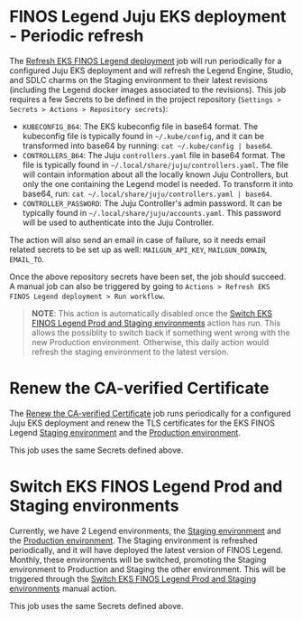 # FINOS Legend Juju EKS deployment - Periodic refresh

The [Refresh EKS FINOS Legend deployment](../.github/workflows/scheduled.yaml) job will run periodically for a configured Juju EKS deployment and will refresh the Legend Engine, Studio, and SDLC charms on the Staging environment to their latest revisions (including the Legend docker images associated to the revisions). This job requires a few Secrets to be defined in the project repository (``Settings > Secrets > Actions > Repository secrets``):

- ``KUBECONFIG_B64``: The EKS kubeconfig file in base64 format. The kubeconfig file is typically found in ``~/.kube/config``, and it can be transformed into base64 by running: ``cat ~/.kube/config | base64``.
- ``CONTROLLERS_B64``: The Juju ``controllers.yaml`` file in base64 format. The file is typically found in ``~/.local/share/juju/controllers.yaml``. The file will contain information about all the locally known Juju Controllers, but only the one containing the Legend model is needed. To transform it into base64, run: ``cat ~/.local/share/juju/controllers.yaml | base64``.
- ``CONTROLLER_PASSWORD``: The Juju Controller's admin password. It can be typically found in ``~/.local/share/juju/accounts.yaml``. This password will be used to authenticate into the Juju Controller.

The action will also send an email in case of failure, so it needs email related secrets to be set up as well: `MAILGUN_API_KEY`, `MAILGUN_DOMAIN`, `EMAIL_TO`.

Once the above repository secrets have been set, the job should succeed. A manual job can also be triggered by going to ``Actions > Refresh EKS FINOS Legend deployment > Run workflow``.

> **NOTE**: This action is automatically disabled once the [Switch EKS FINOS Legend Prod and Staging environments](../.github/workflows/switch_env.yaml) action has run. This allows the possiblity to switch back if something went wrong with the new Production environment. Otherwise, this daily action would refresh the staging environment to the latest version.


# Renew the CA-verified Certificate

The [Renew the CA-verified Certificate](../.github/workflows/renew_certificate.yaml) job runs periodically for a configured Juju EKS deployment and renew the TLS certificates for the EKS FINOS Legend [Staging environment](https://staging.legend.finos.org/) and the [Production environment](https://juju-acct.legend.finos.org).

This job uses the same Secrets defined above.


# Switch EKS FINOS Legend Prod and Staging environments

Currently, we have 2 Legend environments, the [Staging environment](https://staging.legend.finos.org/) and the [Production environment](https://juju-acct.legend.finos.org). The Staging environment is refreshed periodically, and it will have deployed the latest version of FINOS Legend. Monthly, these environments will be switched, promoting the Staging environment to Production and Staging the other environment. This will be triggered through the [Switch EKS FINOS Legend Prod and Staging environments](../.github/workflows/switch_env.yaml) manual action.

This job uses the same Secrets defined above.
